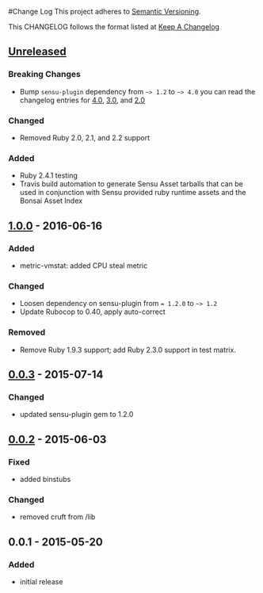 #Change Log
This project adheres to [Semantic Versioning](http://semver.org/).

This CHANGELOG follows the format listed at [Keep A Changelog](http://keepachangelog.com/)

## [Unreleased]
### Breaking Changes
- Bump `sensu-plugin` dependency from `~> 1.2` to `~> 4.0` you can read the changelog entries for [4.0](https://github.com/sensu-plugins/sensu-plugin/blob/master/CHANGELOG.md#400---2018-02-17), [3.0](https://github.com/sensu-plugins/sensu-plugin/blob/master/CHANGELOG.md#300---2018-12-04), and [2.0](https://github.com/sensu-plugins/sensu-plugin/blob/master/CHANGELOG.md#v200---2017-03-29)

### Changed
- Removed Ruby 2.0, 2.1, and 2.2 support

### Added
- Ruby 2.4.1 testing
- Travis build automation to generate Sensu Asset tarballs that can be used in conjunction with Sensu provided ruby runtime assets and the Bonsai Asset Index

## [1.0.0] - 2016-06-16
### Added
- metric-vmstat: added CPU steal metric

### Changed
- Loosen dependency on sensu-plugin from `= 1.2.0` to `~> 1.2`
- Update Rubocop to 0.40, apply auto-correct

### Removed
- Remove Ruby 1.9.3 support; add Ruby 2.3.0 support in test matrix.

## [0.0.3] - 2015-07-14
### Changed
- updated sensu-plugin gem to 1.2.0

## [0.0.2] - 2015-06-03
### Fixed
- added binstubs

### Changed
- removed cruft from /lib

## 0.0.1 - 2015-05-20
### Added
- initial release

[Unreleased]: https://github.com/sensu-plugins/sensu-plugins-vmstats/compare/1.0.0...HEAD
[1.0.0]: https://github.com/sensu-plugins/sensu-plugins-vmstats/compare/0.0.3...1.0.0
[0.0.3]: https://github.com/sensu-plugins/sensu-plugins-vmstats/compare/0.0.2...0.0.3
[0.0.2]: https://github.com/sensu-plugins/sensu-plugins-vmstats/compare/0.0.1...0.0.2
